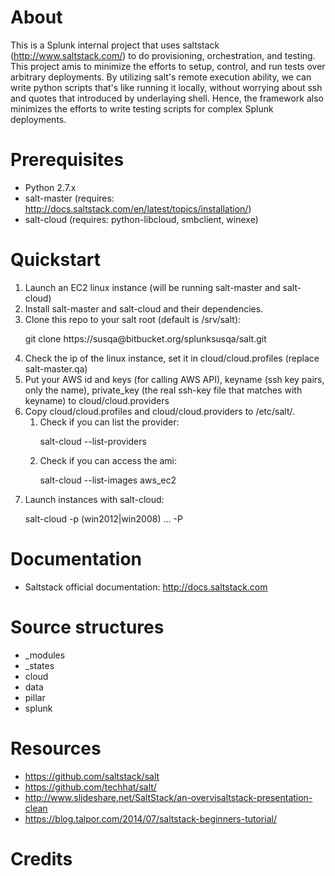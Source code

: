 # About

This is a Splunk internal project that uses saltstack (http://www.saltstack.com/) 
to do provisioning, orchestration, and testing. This project amis to minimize the 
efforts to setup, control, and run tests over arbitrary deployments. By utilizing 
salt's remote execution ability, we can write python scripts that's like running it 
locally,  without worrying about ssh and quotes that introduced by underlaying shell. 
Hence, the framework also minimizes the efforts to write testing scripts for complex 
Splunk deployments.


# Prerequisites
- Python 2.7.x
- salt-master (requires: http://docs.saltstack.com/en/latest/topics/installation/)
- salt-cloud (requires: python-libcloud, smbclient, winexe)


# Quickstart
1. Launch an EC2 linux instance (will be running salt-master and salt-cloud)
1. Install salt-master and salt-cloud and their dependencies.
1. Clone this repo to your salt root (default is /srv/salt):
    <p>git clone https://susqa@bitbucket.org/splunksusqa/salt.git</p>
1. Check the ip of the linux instance, set it in cloud/cloud.profiles (replace salt-master.qa)
1. Put your AWS id and keys (for calling AWS API), keyname (ssh key pairs, only the name), 
    private_key (the real ssh-key file that matches with keyname) to cloud/cloud.providers
1. Copy cloud/cloud.profiles and cloud/cloud.providers to /etc/salt/. 
    1. Check if you can list the provider:
        <p>salt-cloud --list-providers</p>
    1. Check if you can access the ami:
        <p>salt-cloud --list-images aws_ec2</p>
1. Launch instances with salt-cloud:
    <p>salt-cloud -p (win2012|win2008) <node1> <node2> <node3> ... -P</p>



# Documentation
- Saltstack official documentation: http://docs.saltstack.com


# Source structures
- _modules
- _states
- cloud
- data
- pillar
- splunk



# Resources
- https://github.com/saltstack/salt
- https://github.com/techhat/salt/
- http://www.slideshare.net/SaltStack/an-overvisaltstack-presentation-clean
- https://blog.talpor.com/2014/07/saltstack-beginners-tutorial/


# Credits
